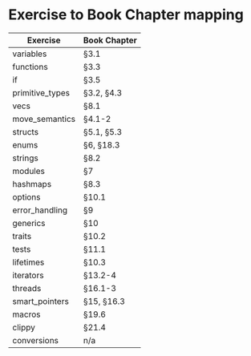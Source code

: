 # Exercise to Book Chapter mapping

| Exercise               | Book Chapter        |
| ---------------------- | ------------------- |
| variables              | §3.1                |    => check
| functions              | §3.3                |    => check
| if                     | §3.5                |    => check
| primitive_types        | §3.2, §4.3          |    => check
| vecs                   | §8.1                |    => check
| move_semantics         | §4.1-2              |    => check
| structs                | §5.1, §5.3          |    => check
| enums                  | §6, §18.3           |    => check
| strings                | §8.2                |    => check
| modules                | §7                  |    => check
| hashmaps               | §8.3                |    => check
| options                | §10.1               |    => check
| error_handling         | §9                  |    => check
| generics               | §10                 |    => check
| traits                 | §10.2               |    => TODO
| tests                  | §11.1               |
| lifetimes              | §10.3               |
| iterators              | §13.2-4             |    => check
| threads                | §16.1-3             |    => check
| smart_pointers         | §15, §16.3          |    => check
| macros                 | §19.6               |
| clippy                 | §21.4               |
| conversions            | n/a                 |
